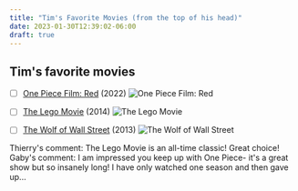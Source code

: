 ```yaml
---
title: "Tim's Favorite Movies (from the top of his head)"
date: 2023-01-30T12:39:02-06:00
draft: true
---
```


## Tim's favorite movies


- [ ] [One Piece Film: Red](https://www.imdb.com/title/tt16183464/) (2022)
![One Piece Film: Red](https://www.themoviedb.org/t/p/w1280/LQodiqLLJc8N19HUJZ8DMMkfpe.jpg)
- [ ] [The Lego Movie](https://www.imdb.com/title/tt1490017/) (2014)
![The Lego Movie](https://www.themoviedb.org/t/p/w1280/9klB7qKC9aCeGyyM4uU5hSA6xDV.jpg)
- [ ] [The Wolf of Wall Street](https://www.imdb.com/title/tt0993846) (2013)
![The Wolf of Wall Street](https://www.themoviedb.org/t/p/w1280/34m2tygAYBGqA9MXKhRDtzYd4MR.jpg)



Thierry's comment: The Lego Movie is an all-time classic! Great choice!
Gaby's comment: I am impressed you keep up with One Piece- it's a great show but so insanely long! I have only watched one season and then gave up...
